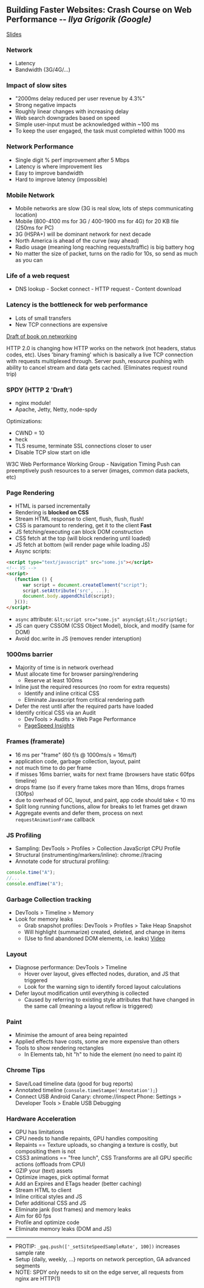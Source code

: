## Building Faster Websites: Crash Course on Web Performance -- *Ilya Grigorik (Google)*
[Slides](http://cdn.oreillystatic.com/en/assets/1/event/93/Building%20Faster%20Websites_%20Crash%20Course%20on%20Web%20Performance%20Presentation.pdf)

### Network

* Latency
* Bandwidth (3G/4G/...)

### Impact of slow sites

* "2000ms delay reduced per user revenue by 4.3%"
* Strong negative impacts
* Roughly linear changes with increasing delay
* Web search downgrades based on speed
* Simple user-input must be acknowledged within ~100 ms
* To keep the user engaged, the task must completed within 1000 ms

### Network Performance

* Single digit % perf improvement after 5 Mbps
* Latency is where improvement lies
* Easy to improve bandwidth
* Hard to improve latency (impossible)

### Mobile Network

* Mobile networks are slow (3G is real slow, lots of steps communicating location)
* Mobile (800-4100 ms for 3G / 400-1900 ms for 4G) for 20 KB file (250ms for PC)
* 3G (HSPA+) will be dominant network for next decade
* North America is ahead of the curve (way ahead)
* Radio usage (meaning long reaching requests/traffic) is big battery hog
* No matter the size of packet, turns on the radio for 10s, so send as much as you
  can

### Life of a web request

* DNS lookup - Socket connect - HTTP request - Content download

### Latency is the bottleneck for web performance

* Lots of small transfers
* New TCP connections are expensive

[Draft of book on networking](http://bit.ly/fluent-hpbn)

HTTP 2.0 is changing how HTTP works on the network (not headers, status codes, etc).
Uses 'binary framing' which is basically a live TCP connection with requests 
multiplexed through.  Server push, resource pushing with ability to cancel stream
and data gets cached.  (Eliminates request round trip)

### SPDY (HTTP 2 'Draft')

* nginx module!
* Apache, Jetty, Netty, node-spdy

Optimizations:
* CWND = 10
* heck 
* TLS resume, terminate SSL connections closer to user
* Disable TCP slow start on idle

W3C Web Performance Working Group - Navigation Timing
Push can preemptively push resources to a server (images, common data packets, etc)

### Page Rendering

* HTML is parsed incrementally
* Rendering is **blocked on CSS**
* Stream HTML response to client, flush, flush, flush!
* CSS is paramount to rendering, get it to the client **Fast**
* JS fetching/executing can block DOM construction
* CSS fetch at the top (will block rendering until loaded)
* JS fetch at bottom (will render page while loading JS)
* Async scripts:
``` html
<script type="text/javascript" src="some.js"></script>
<!-- VS -->
<script>
   (function () {
      var script = document.createElement("script");
      script.setAttribute('src', ...);
      document.body.appendChild(script);
   }());
</script>
```
* `async` attribute: `&lt;script src="some.js" async&gt;&lt;/script&gt;`
* JS can query CSSOM (CSS Object Model), block, and modify (same for DOM)
* Avoid doc.write in JS (removes render interuption)

### 1000ms barrier

* Majority of time is in network overhead
* Must allocate time for browser parsing/rendering
   * Reserve at least 100ms
* Inline just the required resources (no room for extra requests)
   * Identify and inline critical CSS
   * Eliminate Javascript from critical rendering path
* Defer the rest until after the required parts have loaded
* Identify critical CSS via an Audit
   * DevTools > Audits > Web Page Performance
   * [PageSpeed Insights](https://developers.google.com/speed/pagespeed/insights)

### Frames (framerate)

* 16 ms per "frame" (60 f/s @ 1000ms/s = 16ms/f)
* application code, garbage collection, layout, paint
* not much time to do per frame
* if misses 16ms barrier, waits for next frame (browsers have static 60fps timeline)
* drops frame (so if every frame takes more than 16ms, drops frames (30fps)
* due to overhead of GC, layout, and paint, app code should take < 10 ms
* Split long running functions, allow for breaks to let frames get drawn
* Aggregate events and defer them, process on next `requestAnimationFrame` callback

### JS Profiling

* Sampling: DevTools > Profiles > Collection JavaScript CPU Profile
* Structural (instrumenting/markers/inline): chrome://tracing
* Annotate code for structural profiling:
``` javascript
console.time("A");
//...
console.endTime("A");
```

### Garbage Collection tracking

* DevTools > Timeline > Memory
* Look for memory leaks
   * Grab snapshot profiles: DevTools > Profiles > Take Heap Snapshot
   * Will highlight (summarize) created, deleted, and change in items
   * (Use to find abandoned DOM elements, i.e. leaks)
   [Video](http://goo.gl/dtRi8)

### Layout

* Diagnose performance: DevTools > Timeline
   * Hover over layout, gives effected nodes, duration, and JS that triggered
   * Look for the warning sign to identify forced layout calculations
* Defer layout modification until everything is collected
   * Caused by referring to existing style attributes that have changed in the same
     call (meaning a layout reflow is triggered)

### Paint

* Minimise the amount of area being repainted
* Applied effects have costs, some are more expensive than others
* Tools to show rendering rectangles
   * In Elements tab, hit "h" to hide the element (no need to paint it)

### Chrome Tips

* Save/Load timeline data (good for bug reports)
* Annotated timeline (`console.timeStampe('Annotation');`)
* Connect USB Android
   Canary: chrome://inspect 
   Phone: Settings > Developer Tools > Enable USB Debugging

### Hardware Acceleration

* GPU has limitations
* CPU needs to handle repaints, GPU handles compositing
* Repaints == Texture uploads, so changing a texture is costly, but compositing 
  them is not
* CSS3 animations == "free lunch", CSS Transforms are all GPU specific actions 
  (offloads from CPU)
* GZIP your (text) assets
* Optimize images, pick optimal format
* Add an Expires and ETags header (better caching)
* Stream HTML to client
* Inline critical styles and JS
* Defer additional CSS and JS
* Eliminate jank (lost frames) and memory leaks
* Aim for 60 fps
* Profile and optimize code
* Eliminate memory leaks (DOM and JS)


- - -

* PROTIP: `_gaq.push(['_setSiteSpeedSampleRate', 100])` increases sample rate
* Setup {daily, weekly, ...} reports on network perception, GA advanced segments
* NOTE: SPDY only needs to sit on the edge server, all requests from nginx are HTTP(1)
